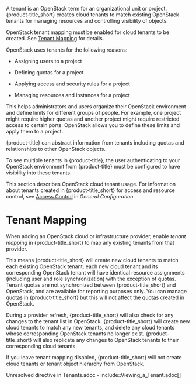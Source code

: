A tenant is an OpenStack term for an organizational unit or project.
{product-title\_short} creates cloud tenants to match existing OpenStack
tenants for managing resources and controlling visibility of objects.

<div class="note">

OpenStack tenant mapping must be enabled for cloud tenants to be
created. See [Tenant Mapping](#tenant-mapping) for details.

</div>

OpenStack uses tenants for the following reasons:

  - Assigning users to a project

  - Defining quotas for a project

  - Applying access and security rules for a project

  - Managing resources and instances for a project

This helps administrators and users organize their OpenStack environment
and define limits for different groups of people. For example, one
project might require higher quotas and another project might require
restricted access to certain ports. OpenStack allows you to define these
limits and apply them to a project.

{product-title} can abstract information from tenants including quotas
and relationships to other OpenStack objects.

To see multiple tenants in {product-title}, the user authenticating to
your OpenStack environment from {product-title} must be configured to
have visibility into these tenants.

<div class="note">

This section describes OpenStack cloud tenant usage. For information
about tenants created in {product-title\_short} for access and resource
control, see [Access
Control](https://access.redhat.com/documentation/en-us/red_hat_cloudforms/4.7/html-single/general_configuration/#access-control)
in *General Configuration*.

</div>

# Tenant Mapping

When adding an OpenStack cloud or infrastructure provider, enable
*tenant mapping* in {product-title\_short} to map any existing tenants
from that provider.

This means {product-title\_short} will create new cloud tenants to match
each existing OpenStack tenant; each new cloud tenant and its
corresponding OpenStack tenant will have identical resource assignments
(including user and role synchronization) with the exception of quotas.
Tenant quotas are not synchronized between {product-title\_short} and
OpenStack, and are available for reporting purposes only. You can manage
quotas in {product-title\_short} but this will not affect the quotas
created in OpenStack.

During a provider refresh, {product-title\_short} will also check for
any changes to the tenant list in OpenStack. {product-title\_short} will
create new cloud tenants to match any new tenants, and delete any cloud
tenants whose corresponding OpenStack tenants no longer exist.
{product-title\_short} will also replicate any changes to OpenStack
tenants to their corresponding cloud tenants.

If you leave tenant mapping disabled, {product-title\_short} will not
create cloud tenants or tenant object hierarchy from OpenStack.

Unresolved directive in Tenants.adoc -
include::Viewing\_a\_Tenant.adoc\[\]
